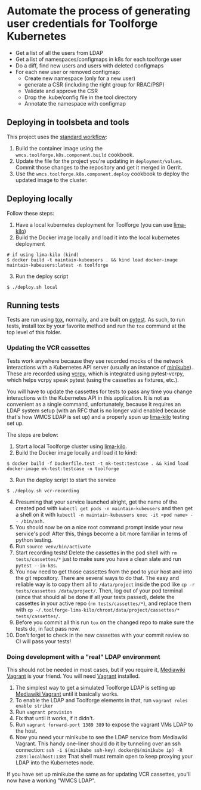 # Automate the process of generating user credentials for Toolforge Kubernetes

 - Get a list of all the users from LDAP
 - Get a list of namespaces/configmaps in k8s for each toolforge user
 - Do a diff, find new users and users with deleted configmaps
 - For each new user or removed configmap:
    - Create new namespace (only for a new user)
    - generate a CSR (including the right group for RBAC/PSP)
    - Validate and approve the CSR
    - Drop the .kube/config file in the tool directory
    - Annotate the namespace with configmap

## Deploying in toolsbeta and tools
This project uses the [standard workflow](https://wikitech.wikimedia.org/wiki/Wikimedia_Cloud_Services_team/EnhancementProposals/Toolforge_Kubernetes_component_workflow_improvements):
1. Build the container image using the
    `wmcs.toolforge.k8s.component.build` cookbook.
2. Update the file for the project you're updating in `deployment/values`.
   Commit those changes to the repository and get it merged in Gerrit.
3. Use the `wmcs.toolforge.k8s.component.deploy` cookbook to deploy the updated
   image to the cluster.

## Deploying locally

Follow these steps:

1. Have a local kubernetes deployment for Toolforge (you can use [lima-kilo](https://gitlab.wikimedia.org/repos/cloud/toolforge/lima-kilo/))
2. Build the Docker image locally and load it into the local kubernetes deployment

```shell-session
# if using lima-kilo (kind)
$ docker build -t maintain-kubeusers . && kind load docker-image maintain-kubeusers:latest -n toolforge
```
3. Run the deploy script
```shell-session
$ ./deploy.sh local
```

## Running tests

Tests are run using [tox](https://tox.readthedocs.io/en/latest/), normally,
and are built on [pytest](https://pytest.org/en/latest/). As such, to run
tests, install tox by your favorite method and run the `tox` command at the
top level of this folder.

### Updating the VCR cassettes

Tests work anywhere because they use recorded mocks of the network
interactions with a Kubernetes API server (usually an instance of
[minikube](https://github.com/kubernetes/minikube)). These are recorded using
[vcrpy](https://github.com/kevin1024/vcrpy), which is integrated using
pytest-vcrpy, which helps vcrpy speak pytest (using the cassettes as fixtures,
etc.).

You will have to update the cassettes for tests to pass any time you change
interactions with the Kubernetes API in this application. It is not as
convenient as a single command, unfortunately, because it requires an LDAP
system setup (with an RFC that is no longer valid enabled because that's how
WMCS LDAP is set up) and a properly spun up
[lima-kilo](https://gitlab.wikimedia.org/repos/cloud/toolforge/lima-kilo/)
testing set up.

The steps are below:

1. Start a local Toolforge cluster using [lima-kilo](https://gitlab.wikimedia.org/repos/cloud/toolforge/lima-kilo/).
2. Build the Docker image locally and load it to kind:
```shell-session
$ docker build -f Dockerfile.test -t mk-test:testcase . && kind load docker-image mk-test:testcase -n toolforge
```
3. Run the deploy script to start the service
```shell-session
$ ./deploy.sh vcr-recording
```
4. Presuming that your service launched alright, get the name of the created
   pod with `kubectl get pods -n maintain-kubeusers` and then get a shell on
   it with `kubectl -n maintain-kubeusers exec -it <pod name> -- /bin/ash`.
5. You should now be on a nice root command prompt inside your new service's
   pod! After this, things become a bit more familiar in terms of python
   testing.
6. Run `source venv/bin/activate`
7. Start recording tests! Delete the cassettes in the pod shell with
   `rm tests/cassettes/*` just to make sure you have a clean slate and run
   `pytest --in-k8s`.
8. You now need to get those cassettes from the pod to your host and into the
   git repository. There are several ways to do that. The easy and reliable way
   is to copy them all to `/data/project` inside the pod like
   `cp -r tests/cassettes /data/project/`.  Then, log out of your pod terminal
   (since that should all be done if all your tests passed), delete the cassettes
   in your active repo (`rm tests/cassettes/*`), and replace them with
   `cp ~/.toolforge-lima-kilo/chroot/data/project/cassettes/* tests/cassettes/`.
9. Before you commit all this run `tox` on the changed repo to make sure the
   tests do, in fact pass now.
10. Don't forget to check in the new cassettes with your commit review so CI
    will pass your tests!

### Doing development with a "real" LDAP environment

This should not be needed in most cases, but if you require it, [Mediawiki Vagrant](https://www.mediawiki.org/wiki/MediaWiki-Vagrant) is your friend.  You will need [Vagrant](https://www.vagrantup.com/) installed.

1. The simplest way to get a simulated Toolforge LDAP is setting up [Mediawiki
   Vagrant](https://www.mediawiki.org/wiki/MediaWiki-Vagrant) until it
   basically works.
2. To enable the LDAP and Toolforge elements in that, run `vagrant roles
   enable striker`
3. Run `vagrant provision`
4. Fix that until it works, if it didn't.
5. Run `vagrant forward-port 1389 389` to expose the vagrant VMs LDAP to the
   host.
6. Now you need your minikube to see the LDAP service from Mediawiki Vagrant.
   This handy one-liner should do it by tunneling over an ssh connection: `ssh
   -i $(minikube ssh-key) docker@$(minikube ip) -R 2389:localhost:1389`
   That shell must remain open to keep proxying your LDAP into the Kubernetes
   node.

If you have set up minikube the same as for updating VCR cassettes, you'll now
have a working "WMCS LDAP".
